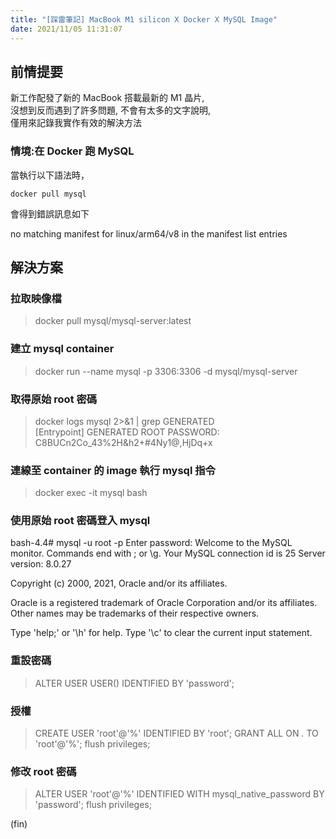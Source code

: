 ```yaml
---
title: "[踩雷筆記] MacBook M1 silicon X Docker X MySQL Image"
date: 2021/11/05 11:31:07
---
```


## 前情提要

新工作配發了新的 MacBook 搭載最新的 M1 晶片,  
沒想到反而遇到了許多問題, 不會有太多的文字說明,  
僅用來記錄我實作有效的解決方法

### 情境:在 Docker 跑 MySQL

當執行以下語法時，

```shell
docker pull mysql 
```

會得到錯誤訊息如下

no matching manifest for linux/arm64/v8 in the manifest list entries

## 解決方案

### 拉取映像檔

> docker pull mysql/mysql-server:latest

### 建立 mysql container

> docker run --name mysql -p 3306:3306 -d mysql/mysql-server

### 取得原始 root 密碼

> docker logs mysql 2>&1 | grep GENERATED  
[Entrypoint] GENERATED ROOT PASSWORD: C8BUCn2Co_43%2H&h2+#4Ny1@,HjDq+x

### 連線至 container 的 image 執行 mysql 指令

> docker exec -it mysql bash

### 使用原始 root 密碼登入 mysql  

bash-4.4# mysql -u root -p
Enter password:
Welcome to the MySQL monitor.  Commands end with ; or \g.
Your MySQL connection id is 25
Server version: 8.0.27

Copyright (c) 2000, 2021, Oracle and/or its affiliates.

Oracle is a registered trademark of Oracle Corporation and/or its
affiliates. Other names may be trademarks of their respective
owners.

Type 'help;' or '\h' for help. Type '\c' to clear the current input statement.

### 重設密碼

> ALTER USER USER() IDENTIFIED BY 'password';

### 授權

> CREATE USER 'root'@'%' IDENTIFIED BY 'root';
> GRANT ALL ON *.* TO 'root'@'%';
> flush privileges;

### 修改 root 密碼

> ALTER USER 'root'@'%' IDENTIFIED WITH mysql_native_password BY 'password';
> flush privileges;

(fin)
